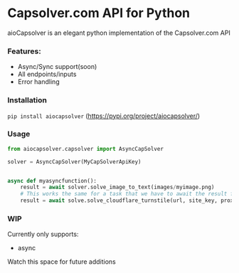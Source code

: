 # Capsolver.com API for Python
aioCapsolver is an elegant python implementation of the Capsolver.com API

### Features:
* Async/Sync support(soon)
* All endpoints/inputs
* Error handling

### Installation
```pip install aiocapsolver```
(https://pypi.org/project/aiocapsolver/)
### Usage

```python
from aiocapsolver.capsolver import AsyncCapSolver

solver = AsyncCapSolver(MyCapSolverApiKey)


async def myasyncfunction():
    result = await solver.solve_image_to_text(images/myimage.png)
    # This works the same for a task that we have to await the result for, it is done automatically!
    result = await solve.solve_cloudflare_turnstile(url, site_key, proxy)
```

### WIP
Currently only supports:
* async

Watch this space for future additions

